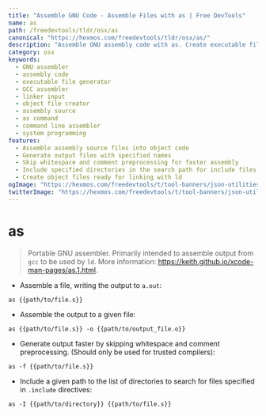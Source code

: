 ```yaml
---
title: "Assemble GNU Code - Assemble Files with as | Free DevTools"
name: as
path: /freedevtools/tldr/osx/as
canonical: "https://hexmos.com/freedevtools/tldr/osx/as/"
description: "Assemble GNU assembly code with as. Create executable files from assembly source code with this portable GNU assembler. Free online tool, no registration required."
category: osx
keywords:
  - GNU assembler
  - assembly code
  - executable file generator
  - GCC assembler
  - linker input
  - object file creator
  - assembly source
  - as command
  - command line assembler
  - system programming
features:
  - Assemble assembly source files into object code
  - Generate output files with specified names
  - Skip whitespace and comment preprocessing for faster assembly
  - Include specified directories in the search path for include files
  - Create object files ready for linking with ld
ogImage: "https://hexmos.com/freedevtools/t/tool-banners/json-utilities-banner.png"
twitterImage: "https://hexmos.com/freedevtools/t/tool-banners/json-utilities-banner.png"
---
```


# as

> Portable GNU assembler.
> Primarily intended to assemble output from `gcc` to be used by `ld`.
> More information: <https://keith.github.io/xcode-man-pages/as.1.html>.

- Assemble a file, writing the output to `a.out`:

`as {{path/to/file.s}}`

- Assemble the output to a given file:

`as {{path/to/file.s}} -o {{path/to/output_file.o}}`

- Generate output faster by skipping whitespace and comment preprocessing. (Should only be used for trusted compilers):

`as -f {{path/to/file.s}}`

- Include a given path to the list of directories to search for files specified in `.include` directives:

`as -I {{path/to/directory}} {{path/to/file.s}}`
